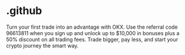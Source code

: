 # .github
Turn your first trade into an advantage with OKX. Use the referral code 96613811 when you sign up and unlock up to $10,000 in bonuses plus a 50% discount on all trading fees. Trade bigger, pay less, and start your crypto journey the smart way.
